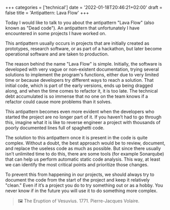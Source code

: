 +++
categories = ['technical']
date = '2022-01-18T20:46:21+02:00'
draft = false
title = 'Antipattern: Lava Flow'
+++

Today I would like to talk to you about the antipattern "Lava Flow" (also known as "Dead code"). An antipattern that unfortunately I have encountered in some projects I have worked on.

This antipattern usually occurs in projects that are initially created as prototypes, research software, or as part of a hackathon, but later become operational software and are taken to production.

The reason behind the name "Lava Flow" is simple. Initially, the software is developed with very vague or non-existent documentation, trying several solutions to implement the program's functions, either due to very limited time or because developers try different ways to reach a solution. That initial code, which is part of the early versions, ends up being dragged along, and when the time comes to refactor it, it is too late. The technical debt accumulated is so immense that no one on the team knows if a refactor could cause more problems than it solves.

This antipattern becomes even more evident when the developers who started the project are no longer part of it. If you haven’t had to go through this, imagine what it is like to reverse engineer a project with thousands of poorly documented lines full of spaghetti code.

The solution to this antipattern once it is present in the code is quite complex. Without a doubt, the best approach would be to review, document, and replace the useless code as much as possible. But since there usually isn’t unlimited time to do this, there are some tools (for example Sonarqube) that can help us perform automatic static code analysis. This way, at least we can identify the most critical points and prioritize those changes.

To prevent this from happening in our projects, we should always try to document the code from the start of the project and keep it relatively "clean." Even if it’s a project you do to try something out or as a hobby. You never know if in the future you will use it to do something more complex.

> 🖼️ The Eruption of Vesuvius. 1771. Pierre-Jacques Volaire. 
